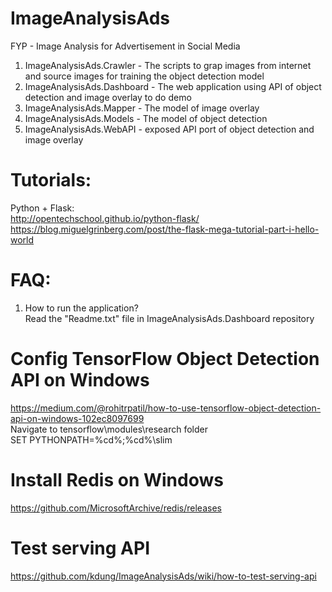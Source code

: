 # ImageAnalysisAds
FYP - Image Analysis for Advertisement in Social Media 
1. ImageAnalysisAds.Crawler - The scripts to grap images from internet and source images for training the object detection model
2. ImageAnalysisAds.Dashboard - The web application using API of object detection and image overlay to do demo
3. ImageAnalysisAds.Mapper - The model of image overlay
4. ImageAnalysisAds.Models - The model of object detection
5. ImageAnalysisAds.WebAPI - exposed API port of object detection and image overlay

# Tutorials:
Python + Flask:<br/>
http://opentechschool.github.io/python-flask/<br/>
https://blog.miguelgrinberg.com/post/the-flask-mega-tutorial-part-i-hello-world<br/>

# FAQ:
1. How to run the application?<br/>
Read the "Readme.txt" file in ImageAnalysisAds.Dashboard repository

# Config TensorFlow Object Detection API on Windows
https://medium.com/@rohitrpatil/how-to-use-tensorflow-object-detection-api-on-windows-102ec8097699 <br/>
Navigate to tensorflow\modules\research folder <br/>
SET PYTHONPATH=%cd%;%cd%\slim

# Install Redis on Windows
https://github.com/MicrosoftArchive/redis/releases

# Test serving API
https://github.com/kdung/ImageAnalysisAds/wiki/how-to-test-serving-api

